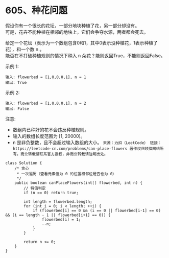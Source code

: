 605、种花问题
===
假设你有一个很长的花坛，一部分地块种植了花，另一部分却没有。<br>
可是，花卉不能种植在相邻的地块上，它们会争夺水源，两者都会死去。<br>

给定一个花坛（表示为一个数组包含0和1，其中0表示没种植花，1表示种植了花），和一个数 n 。<br>
能否在不打破种植规则的情况下种入 n 朵花？能则返回True，不能则返回False。<br>

示例 1:<br>
```
输入: flowerbed = [1,0,0,0,1], n = 1
输出: True
```
示例 2:<br>
```
输入: flowerbed = [1,0,0,0,1], n = 2
输出: False
```
注意:<br>
* 数组内已种好的花不会违反种植规则。
* 输入的数组长度范围为 [1, 20000]。
* n 是非负整数，且不会超过输入数组的大小。
``
来源：力扣（LeetCode）
链接：https://leetcode-cn.com/problems/can-place-flowers
著作权归领扣网络所有。商业转载请联系官方授权，非商业转载请注明出处。
``

```
class Solution {
    /* 贪心 
     * 一次遍历（查看元素值为 0 的位置相邻位是否也为 0）
     */
    public boolean canPlaceFlowers(int[] flowerbed, int n) {
        // 特值判定
        if (n == 0) return true;
        
        int length = flowerbed.length;
        for (int i = 0; i < length; ++i) {
            if (flowerbed[i] == 0 && (i == 0 || flowerbed[i-1] == 0) && (i == length - 1 || flowerbed[i+1] == 0)) {
                flowerbed[i] = 1;
                --n;
            }
        }

        return n <= 0;
    }
}
```
